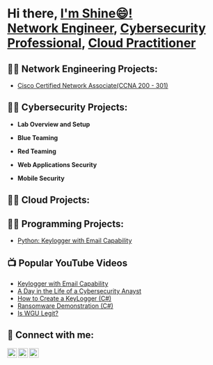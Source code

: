 <h1>Hi there, <a href="https://www.linkedin.com/in/Shine-k/"> I'm Shine😄! <br/><a href="https://github.com/KennyShyne/Network-Engineering-Projects.git">Network Engineer</a>, <a href="https://github.com/KennyShyne/CyberSecurity-Projects.git">Cybersecurity Professional</a>, <a href="https://github.com/KennyShyne/Cloud-Projects.git">Cloud Practitioner</a>

<h2>👨‍💻 Network Engineering Projects:</h2> 

- [Cisco Certified Network Associate(CCNA 200 - 301) ](https://github.com/KennyShyne/Network-Engineering-Projects)


<h2>👨‍💻 Cybersecurity Projects:</h2> 

- <b>Lab Overview and Setup</b>

- <b>Blue Teaming</b>

- <b>Red Teaming</b>

- <b>Web Applications Security</b>

- <b>Mobile Security</b>



<h2>👨‍💻 Cloud Projects:</h2>


<h2>👨‍💻 Programming Projects:</h2>
 
- [Python: Keylogger with Email Capability](https://github.com/joshmadakor1/Key-Logger-With-Email)  




<h2>📺 Popular YouTube Videos</h2>

- [Keylogger with Email Capability](https://github.com/joshmadakor1/Key-Logger-With-Email)
- [A Day in the Life of a Cybersecurity Anayst](https://www.youtube.com/watch?v=uHy3oM7NnoU)
- [How to Create a KeyLogger (C#)](https://www.youtube.com/watch?v=N-L9hklSlNk)
- [Ransomware Demonstration (C#)](https://www.youtube.com/watch?v=OfvdQeh79s0)
- [Is WGU Legit?](https://www.youtube.com/watch?v=E2MwRWxDBkA)

<h2> 🤳 Connect with me:</h2>


[<img align="left" alt="JoshMadakor | Twitter" width="22px" src="https://cdn.jsdelivr.net/npm/simple-icons@v3/icons/twitter.svg" />][twitter]
[<img align="left" alt="JoshMadakor | LinkedIn" width="22px" src="https://cdn.jsdelivr.net/npm/simple-icons@v3/icons/linkedin.svg" />][linkedin]
[<img align="left" alt="JoshMadakor | Instagram" width="22px" src="https://cdn.jsdelivr.net/npm/simple-icons@v3/icons/instagram.svg" />][instagram]


[twitter]: https://www.twitter.com/c/joshmadakor
[instagram]: https://www.instagram.com/joshmadakor/
[linkedin]: https://linkedin.com/in/joshmadakor

<!--
**KennyShyne/KennyShyne** is a ✨ _special_ ✨ repository because its `README.md` (this file) appears on your GitHub profile.

Here are some ideas to get you started:

- 🔭 I’m currently working on ...
- 🌱 I’m currently learning ...
- 👯 I’m looking to collaborate on ...
- 🤔 I’m looking for help with ...
- 💬 Ask me about ...
- 📫 How to reach me: ...
- 😄 Pronouns: ...
- ⚡ Fun fact: ...
-->
